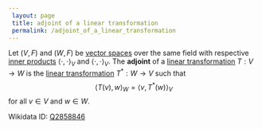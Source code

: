 ```yaml
---
 layout: page
 title: adjoint of a linear transformation
 permalink: /adjoint_of_a_linear_transformation
---
```


Let $(V,F)$ and $(W,F)$ be [vector spaces](https://defsmath.github.io/DefsMath/vector_space) over the same field with respective [inner products](https://defsmath.github.io/DefsMath/inner_product) $\langle\cdot,\cdot\rangle_V$ and $\langle\cdot,\cdot\rangle_V$. The **adjoint** of a [linear transformation](https://defsmath.github.io/DefsMath/linear_transformation) $T:V\to W$ is the [linear transformation](https://defsmath.github.io/DefsMath/linear_transformation) $T^*: W \to V$ such that $$\langle T(v), w\rangle_W = \langle v, T^*(w)\rangle_V$$ for all $v \in V$ and $w \in W$.

Wikidata ID: [Q2858846](https://www.wikidata.org/wiki/Q2858846)